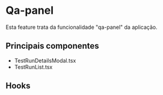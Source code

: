# Qa-panel

Esta feature trata da funcionalidade "qa-panel" da aplicação.

## Principais componentes
- TestRunDetailsModal.tsx
- TestRunList.tsx

## Hooks

